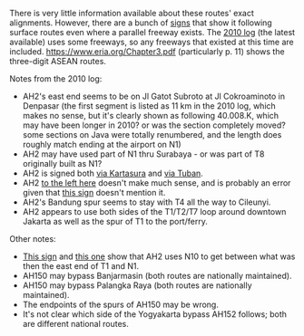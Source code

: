 There is very little information available about these routes' exact alignments. However, there are a bunch of [signs](https://www.google.com/maps/@-7.7024813,113.9213964,3a,15y,81.31h,111.93t/data=!3m7!1e1!3m5!1s2Xl8cRXLq21R4IOR92jc4A!2e0!6shttps:%2F%2Fstreetviewpixels-pa.googleapis.com%2Fv1%2Fthumbnail%3Fcb_client%3Dmaps_sv.tactile%26w%3D900%26h%3D600%26pitch%3D-21.93291278637983%26panoid%3D2Xl8cRXLq21R4IOR92jc4A%26yaw%3D81.31142493895395!7i16384!8i8192?entry=ttu&g_ep=EgoyMDI1MDEyOS4xIKXMDSoASAFQAw%3D%3D) that show it following surface routes even where a parallel freeway exists. The [2010 log](https://www.unescap.org/our-work/transport/asian-highway/database) (the latest available) uses some freeways, so any freeways that existed at this time are included. https://www.eria.org/Chapter3.pdf (particularly p. 11) shows the three-digit ASEAN routes.

Notes from the 2010 log:
* AH2's east end seems to be on Jl Gatot Subroto at Jl Cokroaminoto in Denpasar (the first segment is listed as 11 km in the 2010 log, which makes no sense, but it's clearly shown as following 40.008.K, which may have been longer in 2010? or was the section completely moved? some sections on Java were totally renumbered, and the length does roughly match ending at the airport on N1)
* AH2 may have used part of N1 thru Surabaya - or was part of T8 originally built as N1?
* AH2 is signed both [via Kartasura](https://www.google.com/maps/@-7.3618754,111.119484,3a,15.7y,65.9h,107.9t/data=!3m7!1e1!3m5!1s5n-RI-71jRxUbE-0xsLfxg!2e0!6shttps:%2F%2Fstreetviewpixels-pa.googleapis.com%2Fv1%2Fthumbnail%3Fcb_client%3Dmaps_sv.tactile%26w%3D900%26h%3D600%26pitch%3D-17.897237823115617%26panoid%3D5n-RI-71jRxUbE-0xsLfxg%26yaw%3D65.90055468083914!7i16384!8i8192?entry=ttu&g_ep=EgoyMDI1MDIwNS4xIKXMDSoASAFQAw%3D%3D) and [via Tuban](https://www.google.com/maps/@-7.0998329,112.1787094,3a,43y,214.02h,103.18t/data=!3m7!1e1!3m5!1s0gwX2tXao2aDIHo-N5lGjg!2e0!6shttps:%2F%2Fstreetviewpixels-pa.googleapis.com%2Fv1%2Fthumbnail%3Fcb_client%3Dmaps_sv.tactile%26w%3D900%26h%3D600%26pitch%3D-13.184867156328991%26panoid%3D0gwX2tXao2aDIHo-N5lGjg%26yaw%3D214.01725166948972!7i16384!8i8192?entry=ttu&g_ep=EgoyMDI1MDIwNC4wIKXMDSoASAFQAw%3D%3D).
* AH2 [to the left here](https://www.google.com/maps/@-7.2621351,110.4527549,3a,16.5y,302.61h,102.86t/data=!3m7!1e1!3m5!1sRAmF3U11rHBe5KQT0RBsgQ!2e0!6shttps:%2F%2Fstreetviewpixels-pa.googleapis.com%2Fv1%2Fthumbnail%3Fcb_client%3Dmaps_sv.tactile%26w%3D900%26h%3D600%26pitch%3D-12.861386191194413%26panoid%3DRAmF3U11rHBe5KQT0RBsgQ%26yaw%3D302.61479546095467!7i16384!8i8192?entry=ttu&g_ep=EgoyMDI1MDIwOS4wIKXMDSoASAFQAw%3D%3D) doesn't make much sense, and is probably an error given that [this sign](https://www.google.com/maps/@-7.2439855,110.434608,3a,19.9y,229.66h,114.5t/data=!3m7!1e1!3m5!1sBpvoVdk-JjdScdkHDI5mvw!2e0!6shttps:%2F%2Fstreetviewpixels-pa.googleapis.com%2Fv1%2Fthumbnail%3Fcb_client%3Dmaps_sv.tactile%26w%3D900%26h%3D600%26pitch%3D-24.500715215911086%26panoid%3DBpvoVdk-JjdScdkHDI5mvw%26yaw%3D229.6576065342186!7i16384!8i8192?entry=ttu&g_ep=EgoyMDI1MDIwOS4wIKXMDSoASAFQAw%3D%3D) doesn't mention it.
* AH2's Bandung spur seems to stay with T4 all the way to Cileunyi.
* AH2 appears to use both sides of the T1/T2/T7 loop around downtown Jakarta as well as the spur of T1 to the port/ferry.

Other notes:
* [This sign](https://www.google.com/maps/@-6.4262616,107.480368,3a,42.4y,293.4h,104.73t/data=!3m7!1e1!3m5!1siU7RVBw6krQIEjSN7uXwRA!2e0!6shttps:%2F%2Fstreetviewpixels-pa.googleapis.com%2Fv1%2Fthumbnail%3Fcb_client%3Dmaps_sv.tactile%26w%3D900%26h%3D600%26pitch%3D-14.726921872338991%26panoid%3DiU7RVBw6krQIEjSN7uXwRA%26yaw%3D293.3962794305108!7i16384!8i8192?entry=ttu&g_ep=EgoyMDI1MDIwMy4wIKXMDSoASAFQAw%3D%3D) and [this one](https://www.google.com/maps/@-6.4236104,107.4797206,3a,23.2y,198.76h,122.63t/data=!3m7!1e1!3m5!1sbm_HRYnqkZbOIV0Wpiolhw!2e0!6shttps:%2F%2Fstreetviewpixels-pa.googleapis.com%2Fv1%2Fthumbnail%3Fcb_client%3Dmaps_sv.tactile%26w%3D900%26h%3D600%26pitch%3D-32.63221453774024%26panoid%3Dbm_HRYnqkZbOIV0Wpiolhw%26yaw%3D198.7554719096179!7i16384!8i8192?entry=ttu&g_ep=EgoyMDI1MDIwMy4wIKXMDSoASAFQAw%3D%3D) show that AH2 uses N10 to get between what was then the east end of T1 and N1.
* AH150 may bypass Banjarmasin (both routes are nationally maintained).
* AH150 may bypass Palangka Raya (both routes are nationally maintained).
* The endpoints of the spurs of AH150 may be wrong.
* It's not clear which side of the Yogyakarta bypass AH152 follows; both are different national routes.
